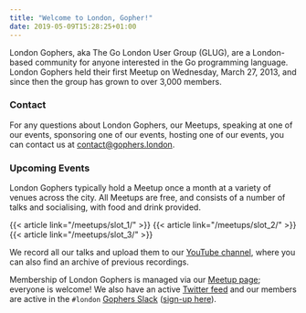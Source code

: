 ```yaml
---
title: "Welcome to London, Gopher!"
date: 2019-05-09T15:28:25+01:00
---
```


London Gophers, aka The Go London User Group (GLUG), are a London-based community for anyone interested in the Go
programming language. London Gophers held their first Meetup on Wednesday, March 27, 2013, and since then the group has
grown to over 3,000 members.

### Contact

For any questions about London Gophers, our Meetups, speaking at one of our events, sponsoring one of our events,
hosting one of our events, you can contact us at [contact@gophers.london](mailto:contact@gophers.london).

### Upcoming Events

London Gophers typically hold a Meetup once a month at a variety of venues across the city. All Meetups are free, 
and consists of a number of talks and socialising, with food and drink provided.

{{< article link="/meetups/slot_1/" >}}
{{< article link="/meetups/slot_2/" >}}
{{< article link="/meetups/slot_3/" >}}

<!--- In the case where there are no meetups
We currently do not have any meetups scheduled. Stay tuned!
-->

We record all our talks and upload
them to our [YouTube channel](https://youtube.com/LondonGophers), where you can also find an archive of previous recordings.

Membership of London Gophers is managed via our [Meetup page](https://www.meetup.com/LondonGophers/); everyone is
welcome! We also have an active [Twitter feed](https://twitter.com/LondonGophers) and our members are active in the
`#london` [Gophers Slack](https://gophers.slack.com/) ([sign-up here](https://invite.slack.golangbridge.org)).